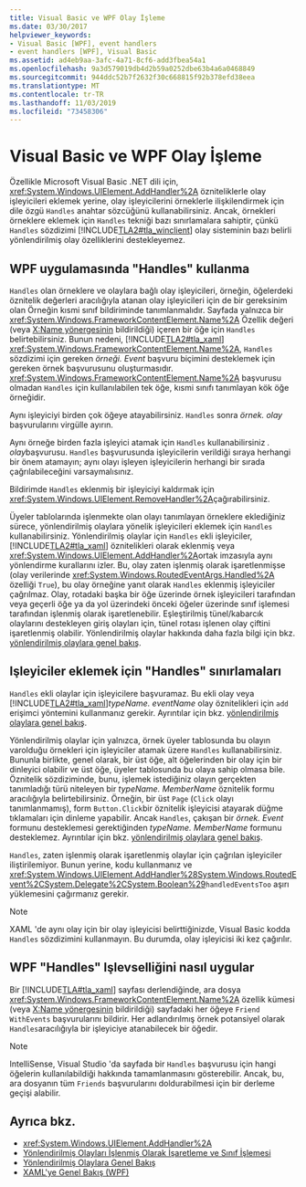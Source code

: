 ```yaml
---
title: Visual Basic ve WPF Olay İşleme
ms.date: 03/30/2017
helpviewer_keywords:
- Visual Basic [WPF], event handlers
- event handlers [WPF], Visual Basic
ms.assetid: ad4eb9aa-3afc-4a71-8cf6-add3fbea54a1
ms.openlocfilehash: 9a3d579019db4d2b59a0252dbe63b4a6a0468849
ms.sourcegitcommit: 944ddc52b7f2632f30c668815f92b378efd38eea
ms.translationtype: MT
ms.contentlocale: tr-TR
ms.lasthandoff: 11/03/2019
ms.locfileid: "73458306"
---
```

# <a name="visual-basic-and-wpf-event-handling"></a>Visual Basic ve WPF Olay İşleme
Özellikle Microsoft Visual Basic .NET dili için, <xref:System.Windows.UIElement.AddHandler%2A> özniteliklerle olay işleyicileri eklemek yerine, olay işleyicilerini örneklerle ilişkilendirmek için dile özgü `Handles` anahtar sözcüğünü kullanabilirsiniz. Ancak, örnekleri örneklere eklemek için `Handles` tekniği bazı sınırlamalara sahiptir, çünkü `Handles` sözdizimi [!INCLUDE[TLA2#tla_winclient](../../../../includes/tla2sharptla-winclient-md.md)] olay sisteminin bazı belirli yönlendirilmiş olay özelliklerini destekleyemez.  
  
## <a name="using-handles-in-a-wpf-application"></a>WPF uygulamasında "Handles" kullanma  
 `Handles` olan örneklere ve olaylara bağlı olay işleyicileri, örneğin, öğelerdeki öznitelik değerleri aracılığıyla atanan olay işleyicileri için de bir gereksinim olan Örneğin kısmi sınıf bildiriminde tanımlanmalıdır. Sayfada yalnızca bir <xref:System.Windows.FrameworkContentElement.Name%2A> Özellik değeri (veya [X:Name yönergesinin](../../xaml-services/x-name-directive.md) bildirildiği) içeren bir öğe için `Handles` belirtebilirsiniz. Bunun nedeni, [!INCLUDE[TLA2#tla_xaml](../../../../includes/tla2sharptla-xaml-md.md)] <xref:System.Windows.FrameworkContentElement.Name%2A>, `Handles` sözdizimi için gereken *örneği. Event* başvuru biçimini desteklemek için gereken örnek başvurusunu oluşturmasıdır. <xref:System.Windows.FrameworkContentElement.Name%2A> başvurusu olmadan `Handles` için kullanılabilen tek öğe, kısmi sınıfı tanımlayan kök öğe örneğidir.  
  
 Aynı işleyiciyi birden çok öğeye atayabilirsiniz. `Handles` sonra *örnek. olay* başvurularını virgülle ayırın.  
  
 Aynı örneğe birden fazla işleyici atamak için `Handles` kullanabilirsiniz *. olay*başvurusu. `Handles` başvurusunda işleyicilerin verildiği sıraya herhangi bir önem atamayın; aynı olayı işleyen işleyicilerin herhangi bir sırada çağrılabileceğini varsaymalısınız.  
  
 Bildirimde `Handles` eklenmiş bir işleyiciyi kaldırmak için <xref:System.Windows.UIElement.RemoveHandler%2A>çağırabilirsiniz.  
  
 Üyeler tablolarında işlenmekte olan olayı tanımlayan örneklere eklediğiniz sürece, yönlendirilmiş olaylara yönelik işleyicileri eklemek için `Handles` kullanabilirsiniz. Yönlendirilmiş olaylar için `Handles` ekli işleyiciler, [!INCLUDE[TLA2#tla_xaml](../../../../includes/tla2sharptla-xaml-md.md)] öznitelikleri olarak eklenmiş veya <xref:System.Windows.UIElement.AddHandler%2A>ortak imzasıyla aynı yönlendirme kurallarını izler. Bu, olay zaten işlenmiş olarak işaretlenmişse (olay verilerinde <xref:System.Windows.RoutedEventArgs.Handled%2A> özelliği `True`), bu olay örneğine yanıt olarak `Handles` eklenmiş işleyiciler çağrılmaz. Olay, rotadaki başka bir öğe üzerinde örnek işleyicileri tarafından veya geçerli öğe ya da yol üzerindeki önceki öğeler üzerinde sınıf işlemesi tarafından işlenmiş olarak işaretlenebilir. Eşleştirilmiş tünel/kabarcık olaylarını destekleyen giriş olayları için, tünel rotası işlenen olay çiftini işaretlenmiş olabilir. Yönlendirilmiş olaylar hakkında daha fazla bilgi için bkz. [yönlendirilmiş olaylara genel bakış](routed-events-overview.md).  
  
## <a name="limitations-of-handles-for-adding-handlers"></a>Işleyiciler eklemek için "Handles" sınırlamaları  
 `Handles` ekli olaylar için işleyicilere başvuramaz. Bu ekli olay veya [!INCLUDE[TLA2#tla_xaml](../../../../includes/tla2sharptla-xaml-md.md)]*typeName. eventName* olay öznitelikleri için `add` erişimci yöntemini kullanmanız gerekir. Ayrıntılar için bkz. [yönlendirilmiş olaylara genel bakış](routed-events-overview.md).  
  
 Yönlendirilmiş olaylar için yalnızca, örnek üyeler tablosunda bu olayın varolduğu örnekleri için işleyiciler atamak üzere `Handles` kullanabilirsiniz. Bununla birlikte, genel olarak, bir üst öğe, alt öğelerinden bir olay için bir dinleyici olabilir ve üst öğe, üyeler tablosunda bu olaya sahip olmasa bile. Öznitelik sözdiziminde, bunu, işlemek istediğiniz olayın gerçekten tanımladığı türü niteleyen bir *typeName. MemberName* öznitelik formu aracılığıyla belirtebilirsiniz. Örneğin, bir üst `Page` (`Click` olayı tanımlanmamış), form `Button.Click`bir öznitelik işleyicisi atayarak düğme tıklamaları için dinleme yapabilir. Ancak `Handles`, çakışan bir *örnek. Event* formunu desteklemesi gerektiğinden *typeName. MemberName* formunu desteklemez. Ayrıntılar için bkz. [yönlendirilmiş olaylara genel bakış](routed-events-overview.md).  
  
 `Handles`, zaten işlenmiş olarak işaretlenmiş olaylar için çağrılan işleyiciler iliştirilemiyor. Bunun yerine, kodu kullanmanız ve <xref:System.Windows.UIElement.AddHandler%28System.Windows.RoutedEvent%2CSystem.Delegate%2CSystem.Boolean%29>`handledEventsToo` aşırı yüklemesini çağırmanız gerekir.  
  
> [!NOTE]
> XAML 'de aynı olay için bir olay işleyicisi belirttiğinizde, Visual Basic kodda `Handles` sözdizimini kullanmayın. Bu durumda, olay işleyicisi iki kez çağırılır.  
  
## <a name="how-wpf-implements-handles-functionality"></a>WPF "Handles" Işlevselliğini nasıl uygular  
 Bir [!INCLUDE[TLA#tla_xaml](../../../../includes/tlasharptla-xaml-md.md)] sayfası derlendiğinde, ara dosya <xref:System.Windows.FrameworkContentElement.Name%2A> özellik kümesi (veya [X:Name yönergesinin](../../xaml-services/x-name-directive.md) bildirildiği) sayfadaki her öğeye `Friend` `WithEvents` başvurularını bildirir. Her adlandırılmış örnek potansiyel olarak `Handles`aracılığıyla bir işleyiciye atanabilecek bir öğedir.  
  
> [!NOTE]
> IntelliSense, Visual Studio 'da sayfada bir `Handles` başvurusu için hangi öğelerin kullanılabildiği hakkında tamamlanmasını gösterebilir. Ancak, bu, ara dosyanın tüm `Friends` başvurularını doldurabilmesi için bir derleme geçişi alabilir.  
  
## <a name="see-also"></a>Ayrıca bkz.

- <xref:System.Windows.UIElement.AddHandler%2A>
- [Yönlendirilmiş Olayları İşlenmiş Olarak İşaretleme ve Sınıf İşlemesi](marking-routed-events-as-handled-and-class-handling.md)
- [Yönlendirilmiş Olaylara Genel Bakış](routed-events-overview.md)
- [XAML'ye Genel Bakış (WPF)](../../../desktop-wpf/fundamentals/xaml.md)
